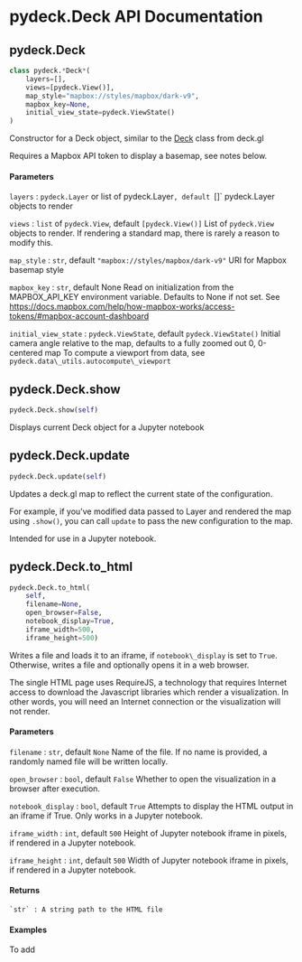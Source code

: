 pydeck.Deck API Documentation
==========

## pydeck.Deck

```python
class pydeck.*Deck*(
    layers=[],
    views=[pydeck.View()],
    map_style="mapbox://styles/mapbox/dark-v9",
    mapbox_key=None, 
    initial_view_state=pydeck.ViewState()
)
```

Constructor for a Deck object, similar to the [Deck](https://deck.gl/#/documentation/deckgl-api-reference/deck) class from deck.gl

Requires a Mapbox API token to display a basemap, see notes below.

#### Parameters

`layers` : `pydeck.Layer` or list of pydeck.Layer`, default `[]`
    pydeck.Layer objects to render

`views` : `list` of `pydeck.View`, default `[pydeck.View()]`
    List of `pydeck.View` objects to render. If rendering a standard map, there is rarely a reason to modify this.

`map_style` : `str`, default `"mapbox://styles/mapbox/dark-v9"`
    URI for Mapbox basemap style

`mapbox_key` : `str`, default None
    Read on initialization from the MAPBOX_API_KEY environment variable. Defaults to None if not set.
    See https://docs.mapbox.com/help/how-mapbox-works/access-tokens/#mapbox-account-dashboard

`initial_view_state` : `pydeck.ViewState`, default `pydeck.ViewState()`
    Initial camera angle relative to the map, defaults to a fully zoomed out 0, 0-centered map
    To compute a viewport from data, see `pydeck.data\_utils.autocompute\_viewport`

## pydeck.Deck.show

```python
pydeck.Deck.show(self)
```

Displays current Deck object for a Jupyter notebook

## pydeck.Deck.update

```python
pydeck.Deck.update(self)
```

Updates a deck.gl map to reflect the current state of the configuration.

For example, if you've modified data passed to Layer and rendered the map using `.show()`,
you can call `update` to pass the new configuration to the map.

Intended for use in a Jupyter notebook.

## pydeck.Deck.to\_html

```python
pydeck.Deck.to_html(
    self,
    filename=None,
    open_browser=False,
    notebook_display=True,
    iframe_width=500,
    iframe_height=500)
```
Writes a file and loads it to an iframe, if `notebook\_display` is set to `True`.
Otherwise, writes a file and optionally opens it in a web browser.

The single HTML page uses RequireJS, a technology that requires
Internet access to download the Javascript libraries which render a visualization.
In other words, you will need an Internet connection or the visualization will
not render.

#### Parameters

`filename` : `str`, default `None`
    Name of the file. If no name is provided, a randomly named file will be written locally.

`open_browser` : `bool`, default `False`
    Whether to open the visualization in a browser after execution.

`notebook_display` : `bool`, default `True`
    Attempts to display the HTML output in an iframe if True. Only works in a Jupyter notebook.

`iframe_width` : `int`, default `500`
    Height of Jupyter notebook iframe in pixels, if rendered in a Jupyter notebook.

`iframe_height` : `int`, default `500`
    Width of Jupyter notebook iframe in pixels, if rendered in a Jupyter notebook.

#### Returns
    `str` : A string path to the HTML file

#### Examples

To add
